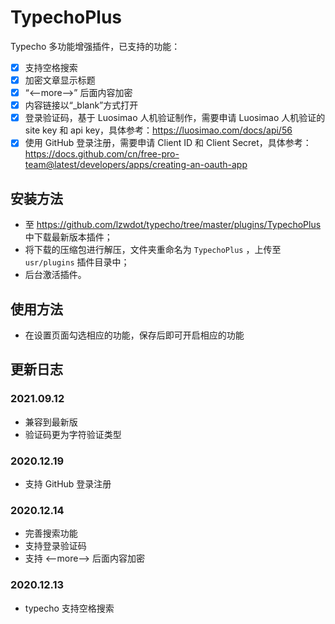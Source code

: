 # TypechoPlus

Typecho 多功能增强插件，已支持的功能：

- [x] 支持空格搜索
- [x] 加密文章显示标题
- [x] “<--more-->” 后面内容加密
- [x] 内容链接以“_blank”方式打开
- [x] 登录验证码，基于 Luosimao 人机验证制作，需要申请 Luosimao 人机验证的 site key 和 api key，具体参考：https://luosimao.com/docs/api/56
- [x] 使用 GitHub 登录注册，需要申请 Client ID 和 Client
  Secret，具体参考：https://docs.github.com/cn/free-pro-team@latest/developers/apps/creating-an-oauth-app

## 安装方法

* 至 https://github.com/lzwdot/typecho/tree/master/plugins/TypechoPlus 中下载最新版本插件；
* 将下载的压缩包进行解压，文件夹重命名为 `TypechoPlus` ，上传至 `usr/plugins` 插件目录中；
* 后台激活插件。

## 使用方法

* 在设置页面勾选相应的功能，保存后即可开启相应的功能

## 更新日志

### 2021.09.12

- 兼容到最新版
- 验证码更为字符验证类型

### 2020.12.19

- 支持 GitHub 登录注册

### 2020.12.14

- 完善搜索功能
- 支持登录验证码
- 支持 <--more--> 后面内容加密

### 2020.12.13

* typecho 支持空格搜索
